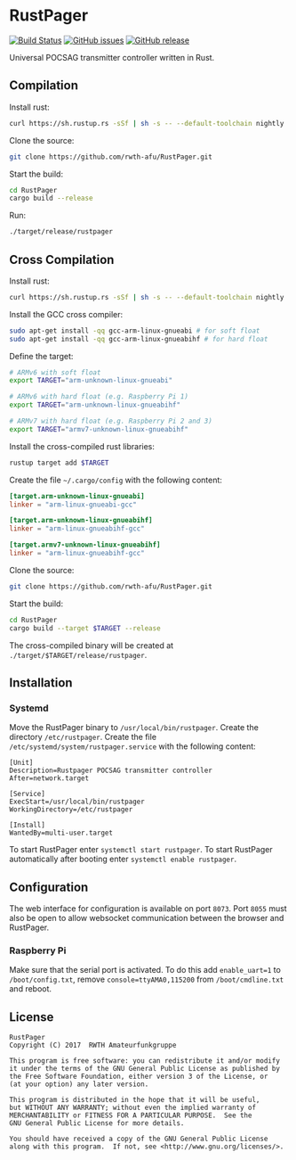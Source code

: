 # RustPager

[![Build Status](https://img.shields.io/travis/rwth-afu/RustPager.svg?style=flat)](https://travis-ci.org/rwth-afu/RustPager)
[![GitHub issues](https://img.shields.io/github/issues/rwth-afu/RustPager.svg?style=flat)](https://github.com/rwth-afu/RustPager/issues)
[![GitHub release](https://img.shields.io/github/release/rwth-afu/RustPager.svg?style=flat)](https://github.com/rwth-afu/RustPager/releases)

Universal POCSAG transmitter controller written in Rust.

## Compilation
Install rust:

```bash
curl https://sh.rustup.rs -sSf | sh -s -- --default-toolchain nightly
```

Clone the source:

```bash
git clone https://github.com/rwth-afu/RustPager.git
```

Start the build:

```bash
cd RustPager
cargo build --release
```

Run:

```bash
./target/release/rustpager
```

## Cross Compilation

Install rust:

```bash
curl https://sh.rustup.rs -sSf | sh -s -- --default-toolchain nightly
```

Install the GCC cross compiler:

```bash
sudo apt-get install -qq gcc-arm-linux-gnueabi # for soft float
sudo apt-get install -qq gcc-arm-linux-gnueabihf # for hard float
```

Define the target:

```bash
# ARMv6 with soft float
export TARGET="arm-unknown-linux-gnueabi"

# ARMv6 with hard float (e.g. Raspberry Pi 1)
export TARGET="arm-unknown-linux-gnueabihf"

# ARMv7 with hard float (e.g. Raspberry Pi 2 and 3)
export TARGET="armv7-unknown-linux-gnueabihf"
```

Install the cross-compiled rust libraries:

```bash
rustup target add $TARGET
```

Create the file `~/.cargo/config` with the following content:

```toml
[target.arm-unknown-linux-gnueabi]
linker = "arm-linux-gnueabi-gcc"

[target.arm-unknown-linux-gnueabihf]
linker = "arm-linux-gnueabihf-gcc"

[target.armv7-unknown-linux-gnueabihf]
linker = "arm-linux-gnueabihf-gcc"
```

Clone the source:

```bash
git clone https://github.com/rwth-afu/RustPager.git
```

Start the build:

```bash
cd RustPager
cargo build --target $TARGET --release 
```

The cross-compiled binary will be created at `./target/$TARGET/release/rustpager`.

## Installation

### Systemd
Move the RustPager binary to `/usr/local/bin/rustpager`. Create the directory
`/etc/rustpager`. Create the file `/etc/systemd/system/rustpager.service` with
the following content:

```
[Unit]
Description=Rustpager POCSAG transmitter controller
After=network.target

[Service]
ExecStart=/usr/local/bin/rustpager
WorkingDirectory=/etc/rustpager

[Install]
WantedBy=multi-user.target
```

To start RustPager enter `systemctl start rustpager`. To start RustPager
automatically after booting enter `systemctl enable rustpager`.

## Configuration
The web interface for configuration is available on port `8073`. Port `8055`
must also be open to allow websocket communication between the browser and
RustPager.

### Raspberry Pi
Make sure that the serial port is activated. To do this add `enable_uart=1` to
`/boot/config.txt`, remove `console=ttyAMA0,115200` from `/boot/cmdline.txt` and
reboot.

## License

    RustPager
    Copyright (C) 2017  RWTH Amateurfunkgruppe

    This program is free software: you can redistribute it and/or modify
    it under the terms of the GNU General Public License as published by
    the Free Software Foundation, either version 3 of the License, or
    (at your option) any later version.

    This program is distributed in the hope that it will be useful,
    but WITHOUT ANY WARRANTY; without even the implied warranty of
    MERCHANTABILITY or FITNESS FOR A PARTICULAR PURPOSE.  See the
    GNU General Public License for more details.

    You should have received a copy of the GNU General Public License
    along with this program.  If not, see <http://www.gnu.org/licenses/>.
